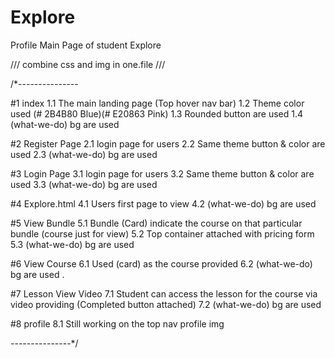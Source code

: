 # Explore
Profile Main Page of student Explore

/// combine css and img in one.file /// <!------ contain all the web design interface of e-learning website --->

/*---------------

#1 index
    1.1 The main landing page (Top hover nav bar)
    1.2 Theme color used (# 2B4B80 Blue)(# E20863 Pink)
    1.3 Rounded button are used 
    1.4 (what-we-do) bg are used 
    
#2 Register Page
    2.1 login page for users
    2.2 Same theme button & color are used 
    2.3 (what-we-do) bg are used 
    
#3 Login Page
    3.1 login page for users
    3.2 Same theme button & color are used 
    3.3 (what-we-do) bg are used 
    
#4 Explore.html
    4.1 Users first page to view 
    4.2 (what-we-do) bg are used 
    
#5 View Bundle
    5.1 Bundle (Card) indicate the course on that particular bundle (course just for view)
    5.2 Top container attached with pricing form 
    5.3 (what-we-do) bg are used 
    
#6 View Course 
    6.1 Used (card) as the course provided
    6.2 (what-we-do) bg are used  .
    
#7 Lesson View Video
    7.1 Student can access the lesson for the course via video 
    providing (Completed button attached) 
    7.2 (what-we-do) bg are used 
    
#8 profile
    8.1 Still working on the top nav profile img
    
---------------*/
